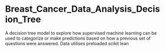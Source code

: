 # Breast_Cancer_Data_Analysis_Decision_Tree
A decision tree model to explore how supervised machine learning can be used to categorize or make predictions based on how a previous set of questions were answered. Data utilises preloaded scikit lean

